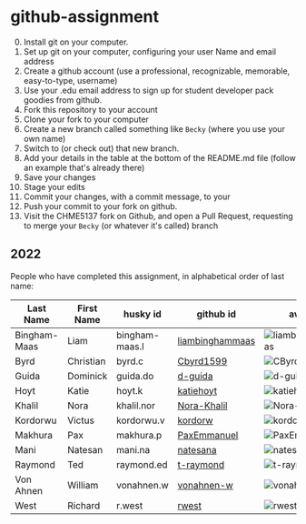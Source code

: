 # github-assignment

0. Install git on your computer.
0. Set up git on your computer, configuring your user Name and email address
0. Create a github account (use a professional, recognizable, memorable, easy-to-type, username)
0. Use your .edu email address to sign up for student developer pack goodies from github.
1. Fork this repository to your account
2. Clone your fork to your computer
2. Create a new branch called something like `Becky` (where you use your own name)
2. Switch to (or check out) that new branch.
3. Add your details in the table at the bottom of the README.md file (follow an example that's already there)
4. Save your changes
5. Stage your edits
6. Commit your changes, with a commit message, to your 
7. Push your commit to your fork on github.
8. Visit the CHME5137 fork on Github, and open a Pull Request, requesting to merge your `Becky` (or whatever it's called) branch


## 2022

People who have completed this assignment, in alphabetical order of last name:

Last Name | First Name | husky id   | github id | avatar
----------|------------|------------|-----------|---------
Bingham-Maas |Liam     | bingham-maas.l | [liambinghammaas](https://github.com/liambinghammaas)| ![liambinghammaas](https://github.com/liambinghammaas.png?size=40)
Byrd      | Christian  | byrd.c     | [Cbyrd1599](https://github.com/CByrd1599)     | ![CByrd1599](https://github.com/CByrd1599.png?size=40) 
Guida     |	Dominick   | guida.do   | [d-guida](https://github.com/d-guida)         | ![d-guida](https://github.com/d-guida.png?size=40)
Hoyt      | Katie      | hoyt.k     | [katiehoyt](https://github.com/katiehoyt)     |  ![katiehoyt](https://github.com/katiehoyt.png?size=40)
Khalil    | Nora       | khalil.nor | [Nora-Khalil](https://github.com/Nora-Khalil) | ![Nora-Khalil](https://github.com/Nora-Khalil.png?size=40) 
Kordorwu  | Victus     | kordorwu.v | [kordorw](https://github.com/kordorw)         | ![kordorw](https://github.com/kordorw.png?size=40) 
Makhura   | Pax        | makhura.p  | [PaxEmmanuel](https://github.com/PaxEmmanuel) | ![PaxEmmanuel](https://github.com/PaxEmmanuel.png?size=40)
Mani      | Natesan    | mani.na    | [natesana](https://github.com/natesana)       | ![natesana](https://github.com/natesana.png?size=40)
Raymond   | Ted        | raymond.ed | [t-raymond](https://github.com/t-raymond)     | ![t-raymond](https://github.com/t-raymond.png?size=40)
Von Ahnen | William    | vonahnen.w | [vonahnen-w](https://github.com/vonahnen-w)   | ![vonahnen-w](https://github.com/vonahnen-w.png?size=40)
West      | Richard    | r.west     | [rwest](https://github.com/rwest)             | ![rwest](https://github.com/rwest.png?size=40)
